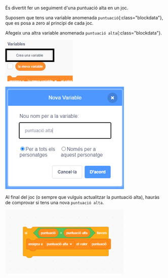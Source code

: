 És divertit fer un seguiment d'una puntuació alta en un joc.

Suposem que tens una variable anomenada `puntuació`{:class="blockdata"}, que es posa a zero al principi de cada joc.

Afegeix una altra variable anomenada `puntuació alta`{:class="blockdata"}.

![menú de variables amb Crea una variable ressaltat](images/make-variable-annotated.png)

![quadre emergent de variable nova amb el nom de variable puntuació alta](images/make-high-score-variable.png)

Al final del joc (o sempre que vulguis actualitzar la puntuació alta), hauràs de comprovar si tens una nova `puntuació alta`.

![els blocs de codi necessiten que puntuació alta sigui igual a puntuació](images/check-for-high-score.png)
